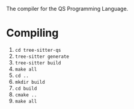 The compiler for the QS Programming Language.

# Compiling

1. `cd tree-sitter-qs`
2. `tree-sitter generate`
3. `tree-sitter build`
4. `make all`
5. `cd ..`
6. `mkdir build`
7. `cd build`
8. `cmake ..`
9. `make all`
